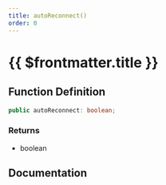 ```yaml
---
title: autoReconnect()
order: 0
---
```


# {{ $frontmatter.title }}

<!--@include: ./autoReconnect_partial_header.md-->

## Function Definition

```ts
public autoReconnect: boolean;
```

### Returns

* boolean

## Documentation

<!--@include: ./autoReconnect_partial_footer.md-->
